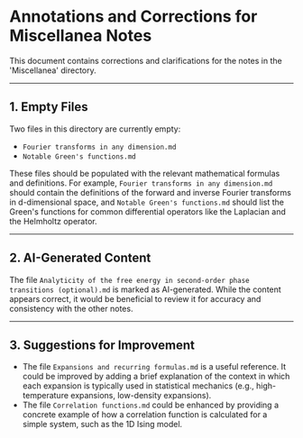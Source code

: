 # Annotations and Corrections for Miscellanea Notes

This document contains corrections and clarifications for the notes in the 'Miscellanea' directory.

---

## 1. Empty Files

Two files in this directory are currently empty:

*   `Fourier transforms in any dimension.md`
*   `Notable Green's functions.md`

These files should be populated with the relevant mathematical formulas and definitions. For example, `Fourier transforms in any dimension.md` should contain the definitions of the forward and inverse Fourier transforms in d-dimensional space, and `Notable Green's functions.md` should list the Green's functions for common differential operators like the Laplacian and the Helmholtz operator.

---

## 2. AI-Generated Content

The file `Analyticity of the free energy in second-order phase transitions (optional).md` is marked as AI-generated. While the content appears correct, it would be beneficial to review it for accuracy and consistency with the other notes.

---

## 3. Suggestions for Improvement

*   The file `Expansions and recurring formulas.md` is a useful reference. It could be improved by adding a brief explanation of the context in which each expansion is typically used in statistical mechanics (e.g., high-temperature expansions, low-density expansions).
*   The file `Correlation functions.md` could be enhanced by providing a concrete example of how a correlation function is calculated for a simple system, such as the 1D Ising model.
